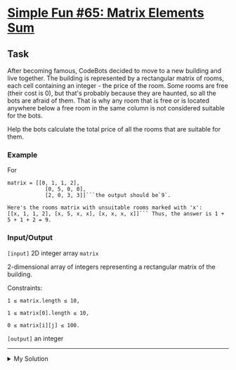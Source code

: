 # [Simple Fun #65: Matrix Elements Sum](https://www.codewars.com/kata/5893eb36779ce5faab0000da)

## Task

After becoming famous, CodeBots decided to move to a new building and live together. The building is represented by a rectangular matrix of rooms, each cell containing an integer - the price of the room. Some rooms are free (their cost is 0), but that's probably because they are haunted, so all the bots are afraid of them. That is why any room that is free or is located anywhere below a free room in the same column is not considered suitable for the bots.

Help the bots calculate the total price of all the rooms that are suitable for them.

### Example

For

````
matrix = [[0, 1, 1, 2],
            [0, 5, 0, 0],
            [2, 0, 3, 3]]```the output should be`9`.

Here's the rooms matrix with unsuitable rooms marked with 'x':
[[x, 1, 1, 2], [x, 5, x, x], [x, x, x, x]]``` Thus, the answer is 1 + 5 + 1 + 2 = 9.
````

### Input/Output

`[input]` 2D integer array `matrix`

2-dimensional array of integers representing a rectangular matrix of the building.

Constraints:

`1 ≤ matrix.length ≤ 10,`

`1 ≤ matrix[0].length ≤ 10,`

`0 ≤ matrix[i][j] ≤ 100.`

`[output]` an integer

---

<details><summary>My Solution</summary>

```js
function matrixElementsSum(matrix) {
  // Create an empty matrix with swapped dimensions
  const result = Array.from({ length: matrix[0].length }, () => Array.from({ length: matrix.length }))
  let totalPrice = 0

  // Fill the transposed matrix
  for (let r = 0; r < matrix.length; r++) {
    for (let c = 0; c < matrix[0].length; c++) {
      result[c][r] = matrix[r][c]
    }
  }

  // Calculate the total sum of non-zero elements in the transposed matrix
  for (let r = 0; r < result.length; r++) {
    for (let c = 0; c < result[0].length; c++) {
      if (result[r][c] === 0) break
      else totalPrice += result[r][c]
    }
  }

  return totalPrice
}
```

</details>
